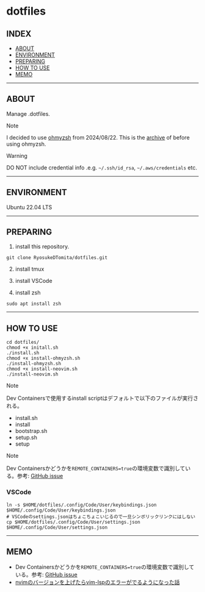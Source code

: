 # dotfiles

## INDEX

- [ABOUT](#about)
- [ENVIRONMENT](#environment)
- [PREPARING](#preparing)
- [HOW TO USE](#how-to-use)
- [MEMO](#memo)

---

## ABOUT

Manage .dotfiles.

> [!NOTE]
> I decided to use [ohmyzsh](https://github.com/ohmyzsh/ohmyzsh/tree/master/plugins/vi-mode) from 2024/08/22.
> This is the [archive](https://github.com/RyosukeDTomita/dotfiles/tree/archive/before-ohmyzsh) of before using ohmyzsh.

> [!WARNING]
> DO NOT include credential info .e.g. `~/.ssh/id_rsa`, `~/.aws/credentials` etc.

---

## ENVIRONMENT

Ubuntu 22.04 LTS

---

## PREPARING

1. install this repository.

```shell
git clone RyosukeDTomita/dotfiles.git
```

2. install tmux

3. install VSCode

4. install zsh

```shell
sudo apt install zsh
```

---

## HOW TO USE

```shell
cd dotfiles/
chmod +x initall.sh
./install.sh
chmod +x install-ohmyzsh.sh
./install-ohmyzsh.sh
chmod +x install-neovim.sh
./install-neovim.sh
```

> [!NOTE]
> Dev Containersで使用するinstall scriptはデフォルトで以下のファイルが実行される。
> - install.sh
> - install
> - bootstrap.sh
> - setup.sh
> - setup

> [!NOTE]
> Dev Containersかどうかを`REMOTE_CONTAINERS=true`の環境変数で識別している。参考: [GitHub issue](https://github.com/microsoft/vscode-remote-release/issues/3517)

### VSCode

```shell
ln -s $HOME/dotfiles/.config/Code/User/keybindings.json $HOME/.config/Code/User/keybindings.json
# VSCodeのsettings.jsonはちょこちょこいじるので一旦シンボリックリンクにはしない
cp $HOME/dotfiles/.config/Code/User/settings.json $HOME/.config/Code/User/settings.json
```

---

## MEMO

- Dev Containersかどうかを`REMOTE_CONTAINERS=true`の環境変数で識別している。参考: [GitHub issue](https://github.com/microsoft/vscode-remote-release/issues/3517)
- [nvimのバージョンを上げたらvim-lspのエラーがでるようになった話](https://x.com/sigma5736394841/status/1826319333402042729)
